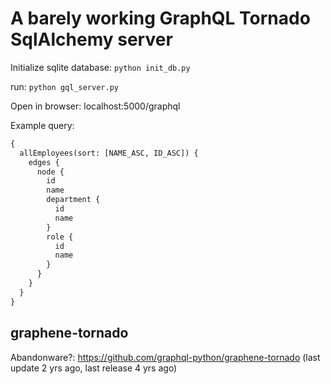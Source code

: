 # A barely working GraphQL Tornado SqlAlchemy server

Initialize sqlite database: `python init_db.py`

run: `python gql_server.py`

Open in browser: localhost:5000/graphql

Example query:
```graphql
{
  allEmployees(sort: [NAME_ASC, ID_ASC]) {
    edges {
      node {
        id
        name
        department {
          id
          name
        }
        role {
          id
          name
        }
      }
    }
  }
}
```

## graphene-tornado

Abandonware?: https://github.com/graphql-python/graphene-tornado  (last update 2 yrs ago, last release 4 yrs ago)

